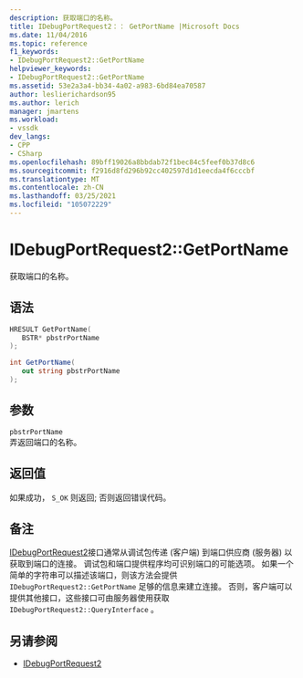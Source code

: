 ```yaml
---
description: 获取端口的名称。
title: IDebugPortRequest2：： GetPortName |Microsoft Docs
ms.date: 11/04/2016
ms.topic: reference
f1_keywords:
- IDebugPortRequest2::GetPortName
helpviewer_keywords:
- IDebugPortRequest2::GetPortName
ms.assetid: 53e2a3a4-bb34-4a02-a983-6bd84ea70587
author: leslierichardson95
ms.author: lerich
manager: jmartens
ms.workload:
- vssdk
dev_langs:
- CPP
- CSharp
ms.openlocfilehash: 89bff19026a8bbdab72f1bec84c5feef0b37d8c6
ms.sourcegitcommit: f2916d8fd296b92cc402597d1d1eecda4f6cccbf
ms.translationtype: MT
ms.contentlocale: zh-CN
ms.lasthandoff: 03/25/2021
ms.locfileid: "105072229"
---
```

# <a name="idebugportrequest2getportname"></a>IDebugPortRequest2::GetPortName
获取端口的名称。

## <a name="syntax"></a>语法

```cpp
HRESULT GetPortName( 
   BSTR* pbstrPortName
);
```

```csharp
int GetPortName( 
   out string pbstrPortName
);
```

## <a name="parameters"></a>参数
`pbstrPortName`\
弄返回端口的名称。

## <a name="return-value"></a>返回值
 如果成功， `S_OK` 则返回; 否则返回错误代码。

## <a name="remarks"></a>备注
 [IDebugPortRequest2](../../../extensibility/debugger/reference/idebugportrequest2.md)接口通常从调试包传递 (客户端) 到端口供应商 (服务器) 以获取到端口的连接。 调试包和端口提供程序均可识别端口的可能选项。 如果一个简单的字符串可以描述该端口，则该方法会提供 `IDebugPortRequest2::GetPortName` 足够的信息来建立连接。 否则，客户端可以提供其他接口，这些接口可由服务器使用获取 `IDebugPortRequest2::QueryInterface` 。

## <a name="see-also"></a>另请参阅
- [IDebugPortRequest2](../../../extensibility/debugger/reference/idebugportrequest2.md)
